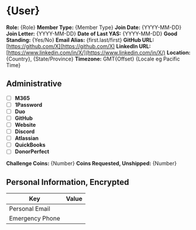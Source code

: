 # {User}

**Role:** {Role}
**Member Type:** {Member Type}
**Join Date:** {YYYY-MM-DD}
**Join Letter:** {YYYY-MM-DD}
**Date of Last YAS:** {YYYY-MM-DD}
**Good Standing:** {Yes/No}
**Email Alias:** {first.last/first}
**GitHub URL:** [https://github.com/X](https://github.com/X)
**LinkedIn URL:** [https://www.linkedin.com/in/X/](https://www.linkedin.com/in/X/)
**Location:** {Country}, {State/Province}
**Timezone:** GMT{Offset} {Locale eg Pacific Time}

## Administrative

- [ ] **M365**
- [ ] **1Password**
- [ ] **Duo**
- [ ] **GitHub**
- [ ] **Website**
- [ ] **Discord**
- [ ] **Atlassian**
- [ ] **QuickBooks**
- [ ] **DonorPerfect**

**Challenge Coins:** {Number}
**Coins Requested, Unshipped:** {Number}

## Personal Information, Encrypted

| Key             | Value |
| --------------- | ----- |
| Personal Email  |       |
| Emergency Phone |       |

